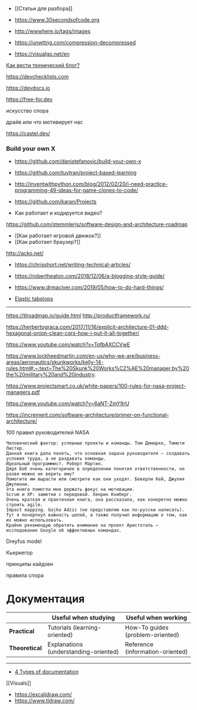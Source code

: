 - [[Статьи для разбора]]

- https://www.30secondsofcode.org
- http://wwwhere.io/tags/images
- https://unwttng.com/compression-decompressed
- https://visualgo.net/en

[Как вести технический блог?](https://habr.com/ru/company/cardsmobile/blog/509388/)

https://devchecklists.com

https://devdocs.io

https://free-for.dev

искусство спора

драйв или что мотивирует нас

https://castel.dev/

### Build your own X

- https://github.com/danistefanovic/build-your-own-x
- https://github.com/tuvtran/project-based-learning
- http://inventwithpython.com/blog/2012/02/20/i-need-practice-programming-49-ideas-for-game-clones-to-code/
- https://github.com/karan/Projects

- Как работает и кодируется видео?

https://github.com/stemmlerjs/software-design-and-architecture-roadmap

- [[Как работает игровой движок?]]
- [[Как работает браузер?]]

http://acko.net/

- https://chrisshort.net/writing-technical-articles/
- https://robertheaton.com/2018/12/06/a-blogging-style-guide/
- https://www.drmaciver.com/2019/05/how-to-do-hard-things/

- [Elastic tabstops](http://nickgravgaard.com/elastic-tabstops/)

---

https://tlroadmap.io/guide.html
http://productframework.ru/

https://herbertograca.com/2017/11/16/explicit-architecture-01-ddd-hexagonal-onion-clean-cqrs-how-i-put-it-all-together/

https://www.youtube.com/watch?v=TqfbAXCCVwE

https://www.lockheedmartin.com/en-us/who-we-are/business-areas/aeronautics/skunkworks/kelly-14-rules.html#:~:text=The%20Skunk%20Works%C2%AE%20manager,by%20the%20military%20and%20industry.

https://www.projectsmart.co.uk/white-papers/100-rules-for-nasa-project-managers.pdf

https://www.youtube.com/watch?v=6aNT-ZmY9rU

https://increment.com/software-architecture/primer-on-functional-architecture/


100 правил руководителей NASA

```
Человеческий фактор: успешные проекты и команды. Том Демарко, Тимоти Листер.
Данная книга дала понять, что основная задача руководителя — создавать условия труда, а не раздавать команды.
Идеальный программист. Роберт Мартин.
Дядя Боб очень категоричен в определении понятия ответственности, но разве можно не верить ему?
Помогите им вырасти или смотрите как они уходят. Беверли Кей, Джулия Джулиони.
Эта книга помогла мне держать фокус на мотивации.
Scrum и XP: заметки с передовой. Хенрик Книберг.
Очень краткая и практичная книга, она рассказала, как конкретно можно строить agile.
Impact mapping. Gojko Adzic (не представляю как по-русски написать).
Тут я почерпнул важность целей, а также получил информацию о том, как их можно использовать.
Крайне рекомендую обратить внимание на проект Аристотель — исследование Google об эффективных командах.
```

Dreyfus model

Кьеркегор

принципы кайдзен

правила спора

# Документация

|                 | Useful when studying                  | Useful when working              |
| --------------- | ------------------------------------- | -------------------------------- |
| **Practical**   | Tutorials (learning-oriented)         | How-To guides (problem-oriented) |
| **Theoretical** | Explanations (understanding-oriented) | Reference (information-oriented) |

---

- [4 Types of documentation](https://documentation.divio.com/)



[[Visuals]]




- https://excalidraw.com/
- https://www.tldraw.com/
